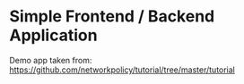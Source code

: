 # Simple Frontend / Backend Application

Demo app taken from: https://github.com/networkpolicy/tutorial/tree/master/tutorial
